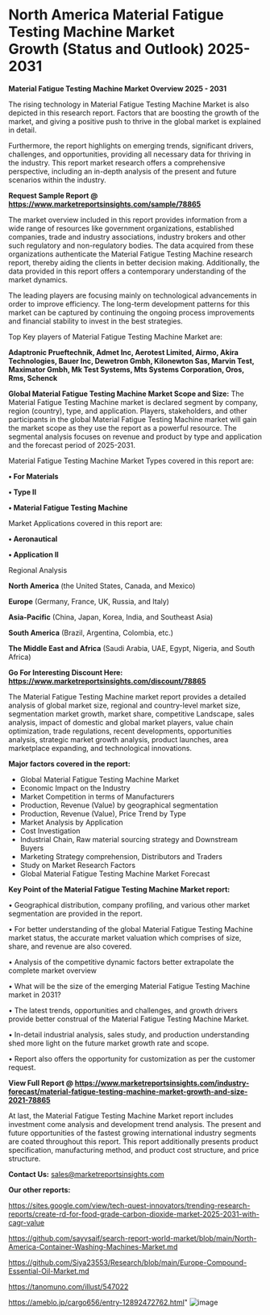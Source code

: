 # North America Material Fatigue Testing Machine Market Growth (Status and Outlook) 2025-2031

<Strong> Material Fatigue Testing Machine Market Overview 2025 - 2031</strong>

The rising technology in Material Fatigue Testing Machine Market is also depicted in this research report. Factors that are boosting the growth of the market, and giving a positive push to thrive in the global market is explained in detail.

Furthermore, the report highlights on emerging trends, significant drivers, challenges, and opportunities, providing all necessary data for thriving in the industry. This report market research offers a comprehensive perspective, including an in-depth analysis of the present and future scenarios within the industry.

<strong>Request Sample Report @ <a href=https://www.marketreportsinsights.com/sample/78865>https://www.marketreportsinsights.com/sample/78865</a></strong>

The market overview included in this report provides information from a wide range of resources like government organizations, established companies, trade and industry associations, industry brokers and other such regulatory and non-regulatory bodies. The data acquired from these organizations authenticate the Material Fatigue Testing Machine research report, thereby aiding the clients in better decision making. Additionally, the data provided in this report offers a contemporary understanding of the market dynamics.

The leading players are focusing mainly on technological advancements in order to improve efficiency. The long-term development patterns for this market can be captured by continuing the ongoing process improvements and financial stability to invest in the best strategies.

Top Key players of Material Fatigue Testing Machine Market are:

<strong>Adaptronic Prueftechnik, Admet Inc, Aerotest Limited, Airmo, Akira Technologies, Bauer Inc, Dewetron Gmbh, Kilonewton Sas, Marvin Test, Maximator Gmbh, Mk Test Systems, Mts Systems Corporation, Oros, Rms, Schenck</strong>

<strong><b>Global Material Fatigue Testing Machine Market Scope and Size:</b></strong>
The Material Fatigue Testing Machine market is declared segment by company, region (country), type, and application. Players, stakeholders, and other participants in the global Material Fatigue Testing Machine market will gain the market scope as they use the report as a powerful resource. The segmental analysis focuses on revenue and product by type and application and the forecast period of 2025-2031.

Material Fatigue Testing Machine Market Types covered in this report are:

<strong>• For Materials

• Type II

• Material Fatigue Testing Machine</strong>

Market Applications covered in this report are:

<strong>• Aeronautical

• Application II</strong> 

Regional Analysis

<strong>North America</strong> (the United States, Canada, and Mexico)

<strong>Europe</strong> (Germany, France, UK, Russia, and Italy)

<strong>Asia-Pacific</strong> (China, Japan, Korea, India, and Southeast Asia)

<strong>South America</strong> (Brazil, Argentina, Colombia, etc.)

<strong>The Middle East and Africa</strong> (Saudi Arabia, UAE, Egypt, Nigeria, and South Africa)

<strong>Go For Interesting Discount Here: <a href=https://www.marketreportsinsights.com/discount/78865>https://www.marketreportsinsights.com/discount/78865</a></strong>

The Material Fatigue Testing Machine market report provides a detailed analysis of global market size, regional and country-level market size, segmentation market growth, market share, competitive Landscape, sales analysis, impact of domestic and global market players, value chain optimization, trade regulations, recent developments, opportunities analysis, strategic market growth analysis, product launches, area marketplace expanding, and technological innovations.

<strong><b>Major factors covered in the report:</b></strong>
<ul>
  <li>Global Material Fatigue Testing Machine Market </li>
  <li>Economic Impact on the Industry</li>
  <li>Market Competition in terms of Manufacturers</li>
  <li>Production, Revenue (Value) by geographical segmentation</li>
  <li>Production, Revenue (Value), Price Trend by Type</li>
  <li>Market Analysis by Application</li>
  <li>Cost Investigation</li>
  <li>Industrial Chain, Raw material sourcing strategy and Downstream Buyers</li>
  <li>Marketing Strategy comprehension, Distributors and Traders</li>
  <li>Study on Market Research Factors</li>
  <li>Global Material Fatigue Testing Machine Market Forecast</li>
</ul>

<strong><b>Key Point of the Material Fatigue Testing Machine Market report:</b></strong>

• Geographical distribution, company profiling, and various other market segmentation are provided in the report.

• For better understanding of the global Material Fatigue Testing Machine market status, the accurate market valuation which comprises of size, share, and revenue are also covered.

• Analysis of the competitive dynamic factors better extrapolate the complete market overview

• What will be the size of the emerging Material Fatigue Testing Machine market in 2031?

• The latest trends, opportunities and challenges, and growth drivers provide better construal of the Material Fatigue Testing Machine Market.

• In-detail industrial analysis, sales study, and production understanding shed more light on the future market growth rate and scope.

• Report also offers the opportunity for customization as per the customer request.

<strong><b>View Full Report @ <a href=https://www.marketreportsinsights.com/industry-forecast/material-fatigue-testing-machine-market-growth-and-size-2021-78865>https://www.marketreportsinsights.com/industry-forecast/material-fatigue-testing-machine-market-growth-and-size-2021-78865</a></b></strong>


At last, the Material Fatigue Testing Machine Market report includes investment come analysis and development trend analysis. The present and future opportunities of the fastest growing international industry segments are coated throughout this report. This report additionally presents product specification, manufacturing method, and product cost structure, and price structure.

<strong>Contact Us:</strong>
sales@marketreportsinsights.com

<strong>Our other reports:</strong>

<a href=https://sites.google.com/view/tech-quest-innovators/trending-research-reports/create-rd-for-food-grade-carbon-dioxide-market-2025-2031-with-cagr-value>https://sites.google.com/view/tech-quest-innovators/trending-research-reports/create-rd-for-food-grade-carbon-dioxide-market-2025-2031-with-cagr-value</a>

<a href=https://github.com/sayysaif/search-report-world-market/blob/main/North-America-Container-Washing-Machines-Market.md>https://github.com/sayysaif/search-report-world-market/blob/main/North-America-Container-Washing-Machines-Market.md</a>

<a href=https://github.com/Siya23553/Research/blob/main/Europe-Compound-Essential-Oil-Market.md>https://github.com/Siya23553/Research/blob/main/Europe-Compound-Essential-Oil-Market.md</a>

<a href=https://tanomuno.com/illust/547022>https://tanomuno.com/illust/547022</a>

<a href=https://ameblo.jp/cargo656/entry-12892472762.html>https://ameblo.jp/cargo656/entry-12892472762.html</a>"
![image](https://github.com/user-attachments/assets/698d5daa-3f03-4a24-b386-f51f51ec1629)
